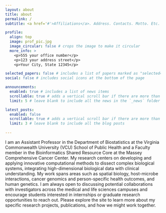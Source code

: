 ```yaml
---
layout: about
title: about
permalink: /
subtitle: <a href='#'>Affiliations</a>. Address. Contacts. Motto. Etc.

profile:
  align: top
  image: prof_pic.jpg
  image_circular: false # crops the image to make it circular
  more_info: >
    <p>555 your office number</p>
    <p>123 your address street</p>
    <p>Your City, State 12345</p>

selected_papers: false # includes a list of papers marked as "selected={true}"
social: false # includes social icons at the bottom of the page

announcements:
  enabled: true # includes a list of news items
  scrollable: true # adds a vertical scroll bar if there are more than 3 news items
  limit: 5 # leave blank to include all the news in the `_news` folder

latest_posts:
  enabled: false
  scrollable: true # adds a vertical scroll bar if there are more than 3 new posts items
  limit: 3 # leave blank to include all the blog posts
  
---
```


I am an Assistant Professor in the Department of Biostatistics at the Virginia Commonwealth University (VCU) School of Public Health and a Faculty member in the Bioinformatics Shared Resource Core at the Massey Comprehensive Cancer Center. My research centers on developing and applying innovative computational methods to dissect complex biological systems, integrating high-dimensional biological data with clinical understanding. My work spans areas such as spatial biology, host-microbe interactions, cancer genomics and person-specific health outcomes, and human genetics. I am always open to discussing potential collaborations with investigators across the medical and life sciences campuses and encourage students interested in internships or graduate research opportunities to reach out. Please explore the site to learn more about my specific research projects, publications, and how we might work together.
